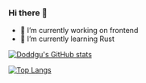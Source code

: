 ### Hi there 👋

- 🔭 I’m currently working on frontend
- 🌱 I’m currently learning Rust
<!--
- 👯 I’m looking to collaborate on ...
- 🤔 I’m looking for help with ...
- 💬 Ask me about ...
- 📫 How to reach me: ...
- 😄 Pronouns: ...
- ⚡ Fun fact: ...
-->

[![Doddgu's GitHub stats](https://github-readme-stats.vercel.app/api?username=sampwood&show_icons=true)](https://github.com/sampwood)

[![Top Langs](https://github-readme-stats.vercel.app/api/top-langs/?username=sampwood)](https://github.com/sampwood)
